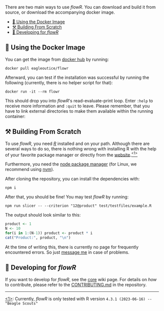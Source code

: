 There are two main ways to use *flowR*.
You can download and build it from source, or download the accompanying docker image.

<!-- TOC -->
- [🐳️ Using the Docker Image](#️-using-the-docker-image)
- [⚒️ Building From Scratch](#️-building-from-scratch)
- [📜 Developing for *flowR*](#-developing-for-flowr)
<!-- TOC -->

## 🐳️ Using the Docker Image

You can get the image from [docker hub](https://hub.docker.com/r/eagleoutice/flowr) by running:

```shell
docker pull eagleoutice/flowr
```

Afterward, you can test if the installation was successful by running the following (currently, there is no helper script for that):

```shell
docker run -it --rm flowr
```

This should drop you into *flowR*'s read-evaluate-print loop.
Enter `:help` to receive more information and `:quit` to leave.
Please remember, that you have to link external directories to make them available within the running container:


## ⚒️ Building From Scratch

To use *flowR*, you need [*R*](https://www.r-project.org/) installed and on your path.
Although there are several ways to do so, there is nothing wrong with installing&nbsp;R with the help of your favorite package manager or directly from the [website](https://cloud.r-project.org/).<a href="#note1" id="note1ref"><sup>&lt;1&gt;</sup></a>

Furthermore, you need the [node package manager](https://www.npmjs.com/) (for Linux, we recommend using [nvm](https://github.com/nvm-sh/nvm)).

After cloning the repository, you can install the dependencies with:

```shell
npm i
```

After that, you should be fine! You may test *flowR* by running:

```shell
npm run slicer -- --criterion "12@product" test/testfiles/example.R
```

The output should look similar to this:

```R
product <- 1
N <- 10
for(i in 1:(N-1)) product <- product * i
cat("Product:", product, "\n")
```


At the time of writing this, there is currently no page for frequently encountered errors. So just [message me](mailto:florian.sihler@uni-ulm.de) in case of problems.

## 📜 Developing for *flowR*

If you want to develop for *flowR*, see the [core](https://github.com/Code-Inspect/flowr/wiki/Core) wiki page.
For details on *how* to contribute, please refer to the [CONTRIBUTING.md](https://github.com/Code-Inspect/flowr/blob/main/.github/CONTRIBUTING.md) in the repository.

-----
<a id="note1" href="#note1ref">&lt;1&gt;</a>: Currently, *flowR* is only tested with R version  `4.3.1 (2023-06-16) -- "Beagle Scouts"`
